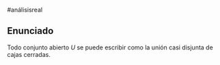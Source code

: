 #análisisreal 
## Enunciado

Todo conjunto abierto $U$ se puede escribir como la unión casi disjunta de cajas cerradas.
